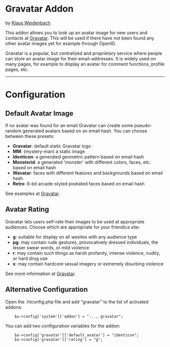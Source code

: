 # Gravatar Addon
by [Klaus Weidenbach](http://friendica.dszdw.net/profile/klaus)

This addon allows you to look up an avatar image for new users and contacts at [Gravatar](http://www.gravatar.com). This will be used if there have not been found any other avatar images yet for example through OpenID.

Gravatar is a popular, but centralized and proprietary service where people can store an avatar image for their email-addresses. It is widely used on many pages, for example to display an avatar for comment functions, profile pages, etc.

* * *

# Configuration
## Default Avatar Image
If no avatar was found for an email Gravatar can create some pseudo-random generated avatars based on an email hash. You can choose between these presets:

* __Gravatar__: default static Gravatar logo
* __MM__: (mystery-man) a static image
* __Identicon__: a generated geometric pattern based on email hash
* __Monsterid__: a generated 'monster' with different colors, faces, etc. based on email hash
* __Wavatar__: faces with different features and backgrounds based on email hash
* __Retro__: 8-bit arcade-styled pixelated faces based on email hash

See examples at [Gravatar][1].
## Avatar Rating
Gravatar lets users self-rate their images to be used at appropriate audiences. Choose which are appropriate for your friendica site:

* __g__: suitable for display on all wesites with any audience type
* __pg__: may contain rude gestures, provocatively dressed individuals, the lesser swear words, or mild violence
* __r__: may contain such things as harsh profanity, intense violence, nudity, or hard drug use
* __x__: may contain hardcore sexual imagery or extremely disurbing violence

See more information at [Gravatar][1].

## Alternative Configuration
Open the .htconfig.php file and add "gravatar" to the list of activated addons:

        $a->config['system']['addon'] = "..., gravatar";

You can add two configuration variables for the addon:

        $a->config['gravatar']['default_avatar'] = "identicon";
        $a->config['gravatar']['rating'] = "g";

[1]: http://www.gravatar.com/site/implement/images/ "See documentation at Gravatar for more information"
